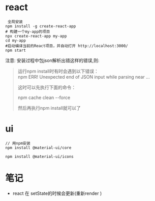 # react
```
 全局安装
npm install -g create-react-app
# 构建一个my-app的项目
npx create-react-app my-app
cd my-app
#启动编译当前的React项目，并自动打开 http://localhost:3000/
npm start
```
注意: 安装过程中包json解析出错这样的错误,则:

> 运行npm install时有时会遇到以下错误：  
>   npm ERR! Unexpected end of JSON input while parsing near ...
>
>   这时可以先执行下面的命令：
>
>   npm cache clean --force
>
>   然后再执行npm install就可以了

# ui
```
// 用npm安装
npm install @material-ui/core

npm install @material-ui/icons
```


# 笔记
- react 在 setState的时候会更新(重新render )


